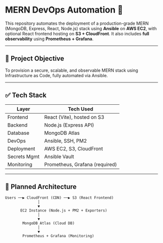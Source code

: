 # MERN DevOps Automation 🚀

This repository automates the deployment of a production-grade MERN (MongoDB, Express, React, Node.js) stack using **Ansible** on **AWS EC2**, with optional React frontend hosting on **S3 + CloudFront**. It also includes **full observability** using **Prometheus + Grafana**.

---

## 📌 Project Objective

To provision a secure, scalable, and observable MERN stack using Infrastructure as Code, fully automated via Ansible.

---

## ✅ Tech Stack

| Layer       | Tech Used                     |
|-------------|-------------------------------|
| Frontend    | React (Vite), hosted on S3     |
| Backend     | Node.js (Express API)          |
| Database    | MongoDB Atlas                  |
| DevOps      | Ansible, SSH, PM2              |
| Deployment  | AWS EC2, S3, CloudFront        |
| Secrets Mgmt| Ansible Vault                  |
| Monitoring  | Prometheus, Grafana (required) |

---

## 🔧 Planned Architecture

```plaintext
Users ──▶ CloudFront (CDN) ──▶ S3 (React Frontend)
               │
               ▼
       EC2 Instance (Node.js + PM2 + Exporters)
               │
               ▼
        MongoDB Atlas (Cloud DB)
               │
               ▼
        Prometheus + Grafana (Monitoring)
